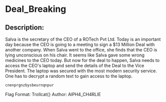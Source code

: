 
# Deal_Breaking
## Description:
Salva is the secretary of the CEO of a ROTech Pvt Ltd.
Today is an important day because the CEO is going to a meeting to sign a $13 Million Deal with another company.
When Salva went to the office, she finds that the CEO is lying unconscious on his chair. It seems like Salva 
gave some wrong medicines to the CEO today. But now for the deal to happen, Salva needs to access the CEO's laptop and send the details of the Deal to the Vice President. 
The laptop was secured with the most modern security service.
One has to decrypt a random text to gain access to the laptop.
```
cnenprgnzbysbeurnqnpur
```
Flag Format: Trollcat{}
Author: AlPH4_CH4RLIE

